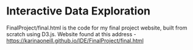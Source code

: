 # Interactive Data Exploration
FinalProject/final.html is the code for my final project website, built from scratch using D3.js. Website found at this address - https://karinaoneill.github.io/IDE/FinalProject/final.html
